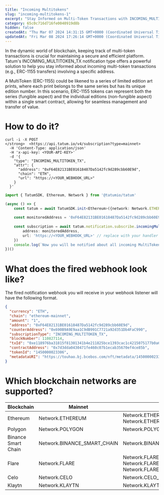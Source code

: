 ```yaml
---
title: "Incoming Multitokens"
slug: "incoming-multitokens-1"
excerpt: "Stay Informed on Multi-Token Transactions with INCOMING_MULTITOKEN_TX   Notifications"
category: 65c0c716d716fe0040919d8b
hidden: false
createdAt: "Thu Mar 07 2024 14:31:15 GMT+0000 (Coordinated Universal Time)"
updatedAt: "Fri Mar 08 2024 17:26:14 GMT+0000 (Coordinated Universal Time)"
---
```

In the dynamic world of blockchain, keeping track of multi-token transactions is crucial for maintaining a secure and efficient platform. Tatum's INCOMING_MULTITOKEN_TX notification type offers a powerful solution to help you stay informed about incoming multi-token transactions (e.g., ERC-1155 transfers) involving a specific address.

A MultiToken (ERC-1155) could be likened to a series of limited edition art prints, where each print belongs to the same series but has its unique edition number. In this scenario, ERC-1155 tokens can represent both the series (fungible aspect) and the individual editions (non-fungible aspect) within a single smart contract, allowing for seamless management and transfer of value.

# How to do it?

```curl curl
curl -i -X POST   
</strong>  <https://api.tatum.io/v4/subscription?type=mainnet>   
  -H 'Content-Type: application/json'   
  -H 'x-api-key: <YOUR-API-KEY>'   
  -d '{  
    "type": "INCOMING_MULTITOKEN_TX",  
    "attr": {  
      "address": "0xF64E82131BE01618487Da5142fc9d289cbb60E9d",  
      "chain": "ETH",  
      "url": "https://<YOUR_WEBHOOK_URL>"  
    }  
  }'
```
```typescript
import { TatumSDK, Ethereum, Network } from '@tatumio/tatum'

(async () => {
    const tatum = await TatumSDK.init<Ethereum>({network: Network.ETHEREUM})
    
    const monitoredAddress = '0xF64E82131BE01618487Da5142fc9d289cbb60E9d'
    
    const subscription = await tatum.notification.subscribe.incomingMultitokenTx({
        address: monitoredAddress,
        url: 'https://<YOUR_WEBHOOK_URL>' // replace with your handler URL
    })
    console.log(`Now you will be notified about all incoming MultiToken transactions on ${monitoredAddress}`)
})()
```

# What does the fired webhook look like?

The fired notification webhook you will receive in your webhook listener will have the following format.

```json
{
  "currency": "ETH",
  "chain": "ethereum-mainnet",
  "amount": "1",
  "address": "0xF64E82131BE01618487Da5142fc9d289cbb60E9d",
  "counterAddress": "0x690B9A9E9aa1C9dB991C7721a92d351Db4FaC990",
  "subscriptionType": "INCOMING_MULTITOKEN_TX",
  "blockNumber": 110827114,
  "txId": "0xe118976ba31815f81301341b4e211825bce1393cac1c4215075177b0a6b98930",
  "contractAddress": "0x7d3dda0430471fe460c07b1ecab35670ef4ce85b",
  "tokenId": "1450000023306",
  "metadataURI": "https://touhao.bj.bcebos.com/nft/metadata/1450000023306.json"
}
```

# Which blockchain networks are supported?

| Blockchain          | Mainnet                     | Testnet                                                              |
| ------------------- | --------------------------- | -------------------------------------------------------------------- |
| Ethereum            | Network.ETHEREUM            | Network.ETHEREUM_SEPOLIA,  Network.ETHEREUM_HOLESKY                  |
| Polygon             | Network.POLYGON             | Network.POLYGON_MUMBAI                                               |
| Binance Smart Chain | Network.BINANCE_SMART_CHAIN | Network.BINANCE_SMART_CHAIN_TESTNET                                  |
| Flare               | Network.FLARE               | Network.FLARE_COSTON, Network.FLARE_COSTON_2, Network.FLARE_SONGBIRD |
| Celo                | Network.CELO                | Network.CELO_ALFAJORES                                               |
| Klaytn              | Network.KLAYTN              | Network.KLAYTN_BAOBAB                                                |
